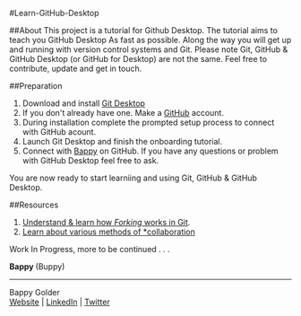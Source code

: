 <!--
GitHub Markdown System:
https://help.github.com/articles/markdown-basics/
https://guides.github.com/features/mastering-markdown/
-->

#Learn-GitHub-Desktop

##About
This project is a tutorial for Github Desktop. The tutorial aims to teach you GitHub Desktop As fast as possible. Along the way you will get up and running with version control systems and Git. Please note Git, GitHub & GitHub Desktop (or GitHub for Desktop) are not the same. Feel free to contribute, update and get in touch.

##Preparation
1. Download and install [Git Desktop](https://desktop.github.com/) 
2. If you don't already have one. Make a [GitHub](https://github.com/) account. 
3. During installation complete the prompted setup process to connect with GitHub acount. 
4. Launch Git Desktop and finish the onboarding tutorial.
5. Connect with [Bappy](https://github.com/bappygolder) on GitHub. If you have any questions or problem with GitHub Desktop feel free to ask.  

You are now ready to start learniing and using Git, GitHub & GitHub Desktop. 

##Resources
1. [Understand & learn how *Forking* works in Git](https://guides.github.com/activities/forking/index.html). 
2. [Learn about various methods of *collaboration](https://www.atlassian.com/git/tutorials/comparing-workflows/forking-workflow)


Work In Progress, more to be continued . . .

<strong> Bappy </strong> (Buppy)


--------------------
Bappy Golder <br/>
<a href="http://bappygolder.com/">Website</a>  |  <a href="https://github.com/bappygolder">LinkedIn</a> |  <a href="https://au.linkedin.com/in/bappygolder">Twitter</a>


